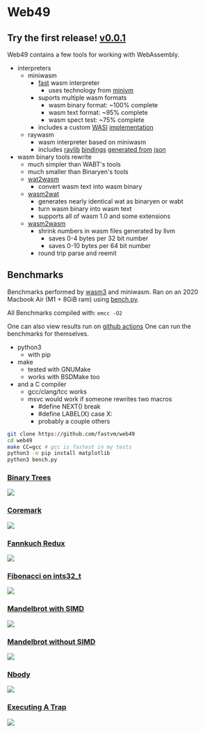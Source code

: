 # Web49

## Try the first release! [v0.0.1](https://github.com/FastVM/Web49/releases/tag/v0.0.1)

Web49 contains a few tools for working with WebAssembly.

* interpreters
    * miniwasm
        * [fast](#benchmarks) wasm interpreter
            * uses technology from [minivm](https://github.com/fastvm/minivm)
        * suports multiple wasm formats
            * wasm binary format: ~100% complete
            * wasm text format: ~95% complete
            * wasm spect test: ~75% complete
        * includes a custom [WASI](https://github.com/webassembly/wasi) [implementation](src/api/wasi.c)
    * raywasm
        * wasm interpreter based on miniwasm
        * includes [raylib](https://github.com/raysan5/raylib) [bindings](src/api/raylib.c) [generated from](src/api/raylib.py) [json](src/api/raylib.json)
* wasm binary tools rewrite
    * much simpler than WABT's tools
    * much smaller than Binaryen's tools
    * [wat2wasm](main/wat2wasm.c)
        * convert wasm text into wasm binary
    * [wasm2wat](main/wasm2wat.c)
        * generates nearly identical wat as binaryen or wabt
        * turn wasm binary into wasm text
        * supports all of wasm 1.0 and some extensions
    * [wasm2wasm](main/wasm2wasm.c)
        * shrink numbers in wasm files generated by llvm
            * saves 0-4 bytes per 32 bit number
            * saves 0-10 bytes per 64 bit number
        * round trip parse and reemit

## Benchmarks

Benchmarks performed by [wasm3](https://github.com/wasm3/wasm3) and miniwasm. Ran on an 2020 Macbook Air (M1 + 8GiB ram) using [bench.py](bench.py).

All Benchmarks compiled with: `emcc -O2`

One can also view results run on [github actions](https://github.com/FastVM/Web49/actions)
One can run the benchmarks for themselves.

* python3
    * with pip
* make
    * tested with GNUMake
    * works with BSDMake too
* and a C compiler
    * gcc/clang/tcc works
    * msvc would work if someone rewrites two macros
        * #define NEXT() break
        * #define LABEL(X) case X:
        * probably a couple others

```sh
git clone https://github.com/fastvm/web49
cd web49
make CC=gcc # gcc is fastest in my tests
python3 -m pip install matplotlib
python3 bench.py
```

### [Binary Trees](test/bench/binary-trees.c)
![](res/binary-trees.png)

### [Coremark](test/bench/coremark.c)
![](res/coremark.png)

### [Fannkuch Redux](test/bench/fannkuch-redux.c)
![](res/fannkuch-redux.png)

### [Fibonacci on ints32_t](test/bench/fib_i32.c)
![](res/fib_i32.png)

### [Mandelbrot with SIMD](test/bench/mandelbrot-simd.c)
![](res/mandelbrot-simd.png)

### [Mandelbrot without SIMD](test/bench/mandelbrot.c)
![](res/mandelbrot.png)

### [Nbody](test/bench/nbody.c)
![](res/nbody.png)

### [Executing A Trap](test/bench/trap.c)
![](res/trap.png)

